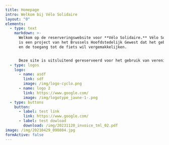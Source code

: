 ```yaml
---
title: Homepage
intro: Welkom bij Vélo Solidaire
layout: "0"
elements:
  - type: text
    markdown: >-
      Welkom op de reserveringswebsite voor **Vélo Solidaire.** Vélo Solidaire
      is een project van het Brussels Hoofdstedelijk Gewest dat het gebruik van
      en de toegang tot de fiets wil vergemakkelijken.


      Deze site is uitsluitend gereserveerd voor het gebruik van verenigingen, wij maken geen reserveringen voor particulieren.
  - type: logos
    logo:
      - name: asdf
        link: sdf
        image: /img/logo-cyclo.png
      - name: logo 2
        link: https://www.google.com/
        image: /img/logotype_jaune-1-.png
  - type: buttons
    button:
      - label: test link
        link: https://www.google.com/
      - label: test dowload
        download: /img/20231120_invoice_tml_02.pdf
image: /img/20210429_090804.jpg
formActive: false
---
```

